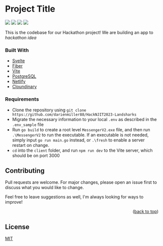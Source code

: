 # Project Title

![](https://img.shields.io/badge/made%20by-DarienMiller-blue)
![](https://img.shields.io/badge/Golang-1.17-yellow)
![](https://img.shields.io/badge/React-red)
![](https://img.shields.io/badge/MongoDB-Cloud-green)
<!-- [![Netlify Status](https://api.netlify.com/api/v1/badges/1715535d-5c1e-46d4-80e2-fba5816cf2ca/deploy-status)](https://app.netlify.com/sites/messengerv2/deploys) -->

This is the codebase for our Hackathon project! We are building an app to *hackathon idea*

### Built With

* [Svelte](https://reactjs.org)
* [Fiber](https://github.com/gofiber/fiber)
* [Vite](https://vitejs.dev/)
* [PostgreSQL](https://www.postgresql.org/)
* [Netlify](https://bit.ly/3q4pcJz)
* [Cloundinary](https://cloudinary.com/)

### Requirements
* Clone the repository using `git clone https://github.com/darienmiller88/HackNJIT2023-Landsharks`
* Migrate the necessary information to your local `.env` as described in the `.env_sample` file
* Run `go build` to create a root level `MessengerV2.exe` file, and then run `.\MessengerV2` to run the executable. If an executable is not needed, simply input `go run main.go` instead, or `.\fresh` to enable a server restart on change.
* `cd` into the `client` folder, and run `npm run dev` to the Vite server, which should be on port 3000

## Contributing
Pull requests are welcome. For major changes, please open an issue first to discuss what you would like to change.

Feel free to leave suggestions as well, I'm always looking for ways to improve!

<p align="right">(<a href="#top">back to top</a>)</p>

## License
[MIT](https://choosealicense.com/licenses/mit/)